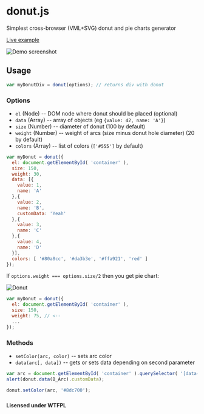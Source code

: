 donut.js
========

Simplest cross-browser (VML+SVG) donut and pie charts generator

[Live example](http://jsbin.com/fuxesa/3)

![Demo screenshot](http://i.imgur.com/aTPdXPh.png)

## Usage
```js
var myDonutDiv = donut(options); // returns div with donut
```
### Options
- ``el`` (Node) -- DOM node where donut should be placed (optional)
- ``data`` (Array) -- array of objects (eg ``{value: 42, name: 'A'}``)
- ``size`` (Number) -- diameter of donut (100 by default)
- ``weight`` (Number) -- weight of arcs (size minus donut hole diameter) (20 by default)
- ``colors`` (Array) -- list of colors (``['#555']`` by default)

```js
var myDonut = donut({
  el: document.getElementById( 'container' ),
  size: 150,
  weight: 30,
  data: [{
    value: 1,
    name: 'A'
  },{
    value: 2,
    name: 'B',
    customData: 'Yeah'
  },{
    value: 3,
    name: 'C'
  },{
    value: 4,
    name: 'D'
  }],
  colors: [ '#80a8cc', '#da3b3e', '#ffa921', 'red' ]
});
```

If ``options.weight === options.size/2`` then you get pie chart:

![Donut](http://i.imgur.com/SzBRLVS.png)

```js
var myDonut = donut({
  el: document.getElementById( 'container' ),
  size: 150,
  weight: 75, // <--
  ...
});
```

### Methods
- ``setColor(arc, color)`` -- sets arc color
- ``data(arc[, data])`` -- gets or sets data depending on second parameter

```js
var arc = document.getElementById( 'container' ).querySelector( '[data-name="B"]' );
alert(donut.data(B_Arc).customData);

donut.setColor(arc, '#8dc700');
```

### 

**Lisensed under WTFPL**
